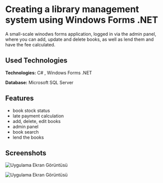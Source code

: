 
# Creating a library management system using Windows Forms .NET

A small-scale winodws forms application, logged in via the admin panel, where you can add, update and delete books, as well as lend them and have the fee calculated.


## Used Technologies

**Technologies:** C# , Windows Forms .NET

**Database:** Microsoft SQL Server
  
## Features

-  book stock status
-  late payment calculation
-  add, delete, edit books
-  admin panel
-  book search
-  lend the books


  
## Screenshots

![Uygulama Ekran Görüntüsü](https://snipboard.io/r19jTz.jpg)

![Uygulama Ekran Görüntüsü](https://snipboard.io/9WQsm1.jpg)

  